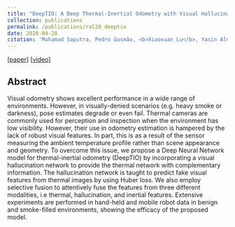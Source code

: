 ```yaml
---
title: "DeepTIO: A Deep Thermal-Inertial Odometry with Visual Hallucination"
collection: publications
permalink: /publications/ral20_deeptio
date: 2020-04-20
citation: 'Muhamad Saputra, Pedro Gusmão, <b>Xiaoxuan Lu</b>, Yasin Almalioglu and et al. <i>In ICRA/RA-L 2020.</i>'
---
```

[[paper]](https://christopherlu.github.io/files/papers/[RAL20]deeptio.pdf)
[[video]](https://www.youtube.com/watch?v=Uw81ERThI-U&feature=youtu.be)

## Abstract
Visual odometry shows excellent performance in a wide range of environments. However, in visually-denied scenarios (e.g. heavy smoke or darkness), pose estimates degrade or even fail. Thermal cameras are commonly used for perception and inspection when the environment has low visibility. However, their use in odometry estimation is hampered by the lack of robust visual features. In part, this is as a result of the sensor measuring the ambient temperature profile rather than scene appearance and geometry. To overcome this issue, we propose a Deep Neural Network model for thermal-inertial odometry (DeepTIO) by incorporating a visual hallucination network to provide the thermal network with complementary information. The hallucination network is taught to predict fake visual features from thermal images by using Huber loss. We also employ selective fusion to attentively fuse the features from three different modalities, i.e thermal, hallucination, and inertial features. Extensive experiments are performed in hand-held and mobile robot data in benign and smoke-filled environments, showing the efficacy of the proposed model.
